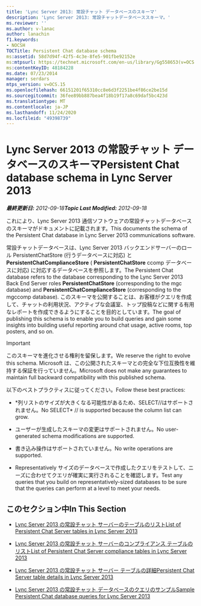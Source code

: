 ```yaml
---
title: 'Lync Server 2013: 常設チャット データベースのスキーマ'
description: 'Lync Server 2013: 常設チャットデータベーススキーマ。'
ms.reviewer: ''
ms.author: v-lanac
author: lanachin
f1.keywords:
- NOCSH
TOCTitle: Persistent Chat database schema
ms:assetid: 58d7d94f-42f5-4c3e-8fe5-901fbe92152e
ms:mtpsurl: https://technet.microsoft.com/en-us/library/Gg558653(v=OCS.15)
ms:contentKeyID: 48184228
ms.date: 07/23/2014
manager: serdars
mtps_version: v=OCS.15
ms.openlocfilehash: 66151201f65310cc8e6d3f2251be4f86ce2be15d
ms.sourcegitcommit: 36fee89bb887bea4f18b19f17a8c69daf5bc423d
ms.translationtype: MT
ms.contentlocale: ja-JP
ms.lasthandoff: 11/24/2020
ms.locfileid: "49398739"
---
```

# <a name="persistent-chat-database-schema-in-lync-server-2013"></a><span data-ttu-id="9130e-103">Lync Server 2013 の常設チャット データベースのスキーマ</span><span class="sxs-lookup"><span data-stu-id="9130e-103">Persistent Chat database schema in Lync Server 2013</span></span>

<div data-xmlns="http://www.w3.org/1999/xhtml">

<div class="topic" data-xmlns="http://www.w3.org/1999/xhtml" data-msxsl="urn:schemas-microsoft-com:xslt" data-cs="https://msdn.microsoft.com/">

<div data-asp="https://msdn2.microsoft.com/asp">



</div>

<div id="mainSection">

<div id="mainBody"><span data-ttu-id="9130e-104">

<span> </span></span><span class="sxs-lookup"><span data-stu-id="9130e-104">

<span> </span></span></span>

<span data-ttu-id="9130e-105">_**最終更新日:** 2012-09-18_</span><span class="sxs-lookup"><span data-stu-id="9130e-105">_**Topic Last Modified:** 2012-09-18_</span></span>

<span data-ttu-id="9130e-106">これにより、Lync Server 2013 通信ソフトウェアの常設チャットデータベースのスキーマがドキュメントに記載されます。</span><span class="sxs-lookup"><span data-stu-id="9130e-106">This documents the schema of the Persistent Chat database in Lync Server 2013 communications software.</span></span>

<span data-ttu-id="9130e-107">常設チャットデータベースは、Lync Server 2013 バックエンドサーバーのロール PersistentChatStore (行うデータベースに対応) と **PersistentChatComplianceStore** ( **PersistentChatStore** ccomp データベースに対応) に対応するデータベースを参照します。</span><span class="sxs-lookup"><span data-stu-id="9130e-107">The Persistent Chat database refers to the database corresponding to the Lync Server 2013 Back End Server roles **PersistentChatStore** (corresponding to the mgc database) and **PersistentChatComplianceStore** (corresponding to the mgccomp database).</span></span> <span data-ttu-id="9130e-108">このスキーマを公開することは、お客様がクエリを作成して、チャットの利用状況、アクティブな会議室、トップ投稿などに関する有用なレポートを作成できるようにすることを目的としています。</span><span class="sxs-lookup"><span data-stu-id="9130e-108">The goal of publishing this schema is to enable you to build queries and gain some insights into building useful reporting around chat usage, active rooms, top posters, and so on.</span></span>

<div>


> [!IMPORTANT]  
> <span data-ttu-id="9130e-109">このスキーマを進化させる権利を留保します。</span><span class="sxs-lookup"><span data-stu-id="9130e-109">We reserve the right to evolve this schema.</span></span> <span data-ttu-id="9130e-110">Microsoft は、この公開されたスキーマとの完全な下位互換性を維持する保証を行っていません。</span><span class="sxs-lookup"><span data-stu-id="9130e-110">Microsoft does not make any guarantees to maintain full backward compatibility with this published schema.</span></span>



</div>

<span data-ttu-id="9130e-111">以下のベストプラクティスに従ってください。</span><span class="sxs-lookup"><span data-stu-id="9130e-111">Follow these best practices:</span></span>

  - <span data-ttu-id="9130e-112">\*列リストのサイズが大きくなる可能性があるため、SELECT//はサポートされません。</span><span class="sxs-lookup"><span data-stu-id="9130e-112">No SELECT\* // is supported because the column list can grow.</span></span>

  - <span data-ttu-id="9130e-113">ユーザーが生成したスキーマの変更はサポートされません。</span><span class="sxs-lookup"><span data-stu-id="9130e-113">No user-generated schema modifications are supported.</span></span>

  - <span data-ttu-id="9130e-114">書き込み操作はサポートされていません。</span><span class="sxs-lookup"><span data-stu-id="9130e-114">No write operations are supported.</span></span>

  - <span data-ttu-id="9130e-115">Representatively サイズのデータベースで作成したクエリをテストして、ニーズに合わせてクエリが確実に実行されることを確認します。</span><span class="sxs-lookup"><span data-stu-id="9130e-115">Test any queries that you build on representatively-sized databases to be sure that the queries can perform at a level to meet your needs.</span></span>

<div>

## <a name="in-this-section"></a><span data-ttu-id="9130e-116">このセクション中</span><span class="sxs-lookup"><span data-stu-id="9130e-116">In This Section</span></span>

  - [<span data-ttu-id="9130e-117">Lync Server 2013 の常設チャット サーバーのテーブルのリスト</span><span class="sxs-lookup"><span data-stu-id="9130e-117">List of Persistent Chat Server tables in Lync Server 2013</span></span>](lync-server-2013-list-of-persistent-chat-server-tables.md)

  - [<span data-ttu-id="9130e-118">Lync Server 2013 の常設チャット サーバーのコンプライアンス テーブルのリスト</span><span class="sxs-lookup"><span data-stu-id="9130e-118">List of Persistent Chat Server compliance tables in Lync Server 2013</span></span>](lync-server-2013-list-of-persistent-chat-server-compliance-tables.md)

  - [<span data-ttu-id="9130e-119">Lync Server 2013 の常設チャット サーバー テーブルの詳細</span><span class="sxs-lookup"><span data-stu-id="9130e-119">Persistent Chat Server table details in Lync Server 2013</span></span>](lync-server-2013-persistent-chat-server-table-details.md)

  - [<span data-ttu-id="9130e-120">Lync Server 2013 の常設チャット データベースのクエリのサンプル</span><span class="sxs-lookup"><span data-stu-id="9130e-120">Sample Persistent Chat database queries for Lync Server 2013</span></span>](lync-server-2013-sample-persistent-chat-database-queries.md)

<span data-ttu-id="9130e-121"></div>

</div>

<span> </span>

</div>

</div>

</span><span class="sxs-lookup"><span data-stu-id="9130e-121"></div>

</div>

<span> </span>

</div>

</div>

</span></span></div>

